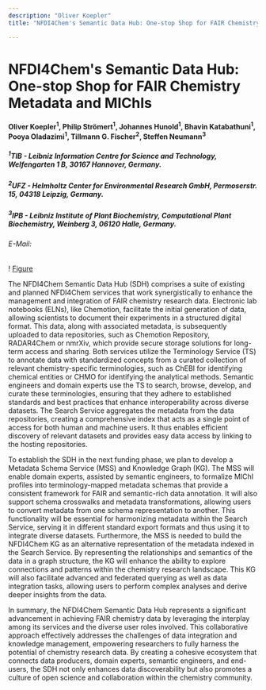 ```yaml
---
description: "Oliver Koepler"
title: "NFDI4Chem's Semantic Data Hub: One-stop Shop for FAIR Chemistry Metadata and MIChIs"

---
```


# NFDI4Chem's Semantic Data Hub: One-stop Shop for FAIR Chemistry Metadata and MIChIs

#### Oliver Koepler<sup>1</sup>, Philip Strömert<sup>1</sup>, Johannes Hunold<sup>1</sup>, Bhavin Katabathuni<sup>1</sup>, Pooya Oladazimi<sup>1</sup>, Tillmann G. Fischer<sup>2</sup>, Steffen Neumann<sup>3</sup>

#####  <sup>1</sup>TIB - Leibniz Information Centre for Science and Technology, Welfengarten 1 B, 30167 Hannover, Germany.
#####  <sup>2</sup>UFZ - Helmholtz Center for Environmental Research GmbH, Permoserstr. 15, 04318 Leipzig, Germany.
##### <sup>3</sup>IPB - Leibniz Institute of Plant Biochemistry, Computational Plant Biochemistry, Weinberg 3, 06120 Halle, Germany.


###### E-Mail: 

! [Figure](static/img/oliver.png)

The NFDI4Chem Semantic Data Hub (SDH) comprises a suite of existing and planned NFDI4Chem services that work synergistically to enhance the management and integration of FAIR chemistry research data. Electronic lab notebooks (ELNs), like Chemotion, facilitate the initial generation of data, allowing scientists to document their experiments in a structured digital format. This data, along with associated metadata, is subsequently uploaded to data repositories, such as Chemotion Repository, RADAR4Chem or nmrXiv, which provide secure storage solutions for long-term access and sharing. Both services utilize the Terminology Service (TS) to annotate data with standardized concepts from a curated collection of relevant chemistry-specific terminologies, such as ChEBI for identifying chemical entities or CHMO for identifying the analytical methods. Semantic engineers and domain experts use the TS to search, browse, develop, and curate these terminologies, ensuring that they adhere to established standards and best practices that enhance interoperability across diverse datasets. The Search Service aggregates the metadata from the data repositories, creating a comprehensive index that acts as a single point of access for both human and machine users. It thus enables efficient discovery of relevant datasets and provides easy data access by linking to the hosting repositories.

To establish the SDH in the next funding phase, we plan to develop a Metadata Schema Service (MSS) and Knowledge Graph (KG). The MSS will enable domain experts, assisted by semantic engineers, to formalize MIChI profiles into terminology-mapped metadata schemas that provide a consistent framework for FAIR and semantic-rich data annotation. It will also support schema crosswalks and metadata transformations, allowing users to convert metadata from one schema representation to another. This functionality will be essential for harmonizing metadata within the Search Service, serving it in different standard export formats and thus using it to integrate diverse datasets. Furthermore, the MSS is needed to build the NFDI4Chem KG as an alternative representation of the metadata indexed in the Search Service. By representing the relationships and semantics of the data in a graph structure, the KG will enhance the ability to explore connections and patterns within the chemistry research landscape. This KG will also facilitate advanced and federated querying as well as data integration tasks, allowing users to perform complex analyses and derive deeper insights from the data. 

In summary, the NFDI4Chem Semantic Data Hub represents a significant advancement in achieving FAIR chemistry data by leveraging the interplay among its services and the diverse user roles involved. This collaborative approach effectively addresses the challenges of data integration and knowledge management, empowering researchers to fully harness the potential of chemistry research data. By creating a cohesive ecosystem that connects data producers, domain experts, semantic engineers, and end-users, the SDH not only enhances data discoverability but also promotes a culture of open science and collaboration within the chemistry community.


